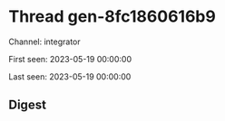 # Thread gen-8fc1860616b9
Channel: integrator

First seen: 2023-05-19 00:00:00

Last seen: 2023-05-19 00:00:00

## Digest


